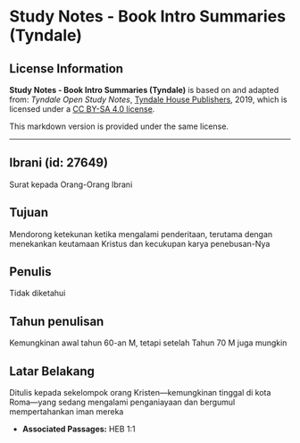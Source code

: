 # Study Notes - Book Intro Summaries (Tyndale)

## License Information

**Study Notes - Book Intro Summaries (Tyndale)** is based on and adapted from: _Tyndale Open Study Notes_, [Tyndale House Publishers](https://tyndaleopenresources.com/), 2019, which is licensed under a [CC BY-SA 4.0 license](https://creativecommons.org/licenses/by-sa/4.0/legalcode.en).

This markdown version is provided under the same license.



--------------------------------

## Ibrani (id: 27649)

Surat kepada Orang\-Orang Ibrani

Tujuan
------

Mendorong ketekunan ketika mengalami penderitaan, terutama dengan menekankan keutamaan Kristus dan kecukupan karya penebusan\-Nya

Penulis
-------

Tidak diketahui

Tahun penulisan
---------------

Kemungkinan awal tahun 60\-an M, tetapi setelah Tahun 70 M juga mungkin

Latar Belakang
--------------

Ditulis kepada sekelompok orang Kristen—kemungkinan tinggal di kota Roma—yang sedang mengalami penganiayaan dan bergumul mempertahankan iman mereka

* **Associated Passages:** HEB 1:1

